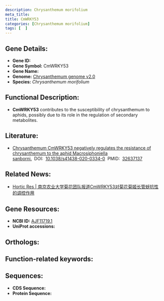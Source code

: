 ```yaml
---
description: Chrysanthemum morifolium
meta_title:
title: CmWRKY53
categories: [Chrysanthemum morifolium]
tags: [  ]
---
```


## Gene Details:
- **Gene ID:**	[]()
- **Gene Symbol:** CmWRKY53
- **Gene Name:** 
- **Genome:** [Chrysanthemum genome v2.0]()
- **Species:** *Chrysanthemum morifolium*

## Functional Description:
   - **CmWRKY53** contributes to the susceptibility of chrysanthemum to aphids, possibly due to its role in the regulation of secondary metabolites.

## Literature:
   - [Chrysanthemum CmWRKY53 negatively regulates the resistance of chrysanthemum to the aphid Macrosiphoniella sanborni.]( https://www.nature.com/articles/s41438-020-0334-0#author-information)&nbsp;&nbsp;DOI:&nbsp;&nbsp;[10.1038/s41438-020-0334-0](https://www.nature.com/articles/s41438-020-0334-0#author-information)&nbsp;&nbsp;PMID:&nbsp;&nbsp;[32637137](https://pubmed.ncbi.nlm.nih.gov/32637137/)

## Related News:
   - [Hortic Res | 南京农业大学菊花团队报道CmWRKY53对菊花菊姬长管蚜抗性的调控作用](https://mp.weixin.qq.com/s?__biz=Mzg3MDEwNDEyMg==&mid=2247492358&idx=7&sn=a7dbc610b225f9f31686569553edd365&chksm=ce904e53f9e7c745313b9f8027106fe4325baa2123f92347bdb64942fac34c9baf59777ea28f&scene=27#wechat_redirect)

## Gene Resources:
- **NCBI ID:** [AJF11719.1](https://www.ncbi.nlm.nih.gov/gene/?term=AJF11719.1)
- **UniProt accessions:** [](https://www.uniprot.org/uniprotkb//entry)

## Orthologs:


## Function-related keywords:


## Sequences:
- **CDS Sequence:**
- **Protein Sequence:**
